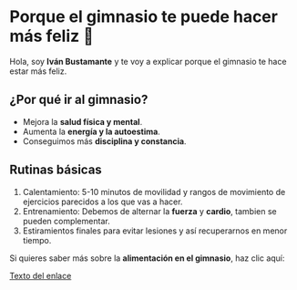 # Porque el gimnasio te puede hacer más feliz 💪

Hola, soy **Iván Bustamante** y te voy a explicar porque el gimnasio te hace estar más feliz.
## ¿Por qué ir al gimnasio?

* Mejora la **salud física y mental**.
* Aumenta la **energía y la autoestima**.
* Conseguimos más **disciplina y constancia**.

## Rutinas básicas

1. Calentamiento: 5-10 minutos de movilidad y rangos de movimiento de ejercicios parecidos a los que vas a hacer.
2. Entrenamiento: Debemos de alternar la **fuerza** y **cardio**, tambien se pueden complementar.
3. Estiramientos finales para evitar lesiones y así recuperarnos en menor tiempo.

Si quieres saber más sobre la **alimentación en el gimnasio**, haz clic aquí:

[Texto del enlace](nombre-del-archivo.md)
